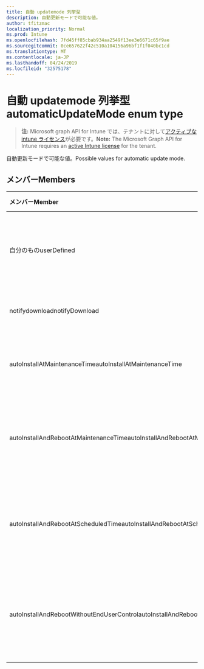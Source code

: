 ```yaml
---
title: 自動 updatemode 列挙型
description: 自動更新モードで可能な値。
author: tfitzmac
localization_priority: Normal
ms.prod: Intune
ms.openlocfilehash: 7fd45ff85cbab934aa2549f13ee3e6671c65f9ae
ms.sourcegitcommit: 0ce657622f42c510a104156a96bf1f1f040bc1cd
ms.translationtype: MT
ms.contentlocale: ja-JP
ms.lasthandoff: 04/24/2019
ms.locfileid: "32575178"
---
```

# <a name="automaticupdatemode-enum-type"></a><span data-ttu-id="e81a4-103">自動 updatemode 列挙型</span><span class="sxs-lookup"><span data-stu-id="e81a4-103">automaticUpdateMode enum type</span></span>

> <span data-ttu-id="e81a4-104">**注:** Microsoft graph API for Intune では、テナントに対して[アクティブな intune ライセンス](https://go.microsoft.com/fwlink/?linkid=839381)が必要です。</span><span class="sxs-lookup"><span data-stu-id="e81a4-104">**Note:** The Microsoft Graph API for Intune requires an [active Intune license](https://go.microsoft.com/fwlink/?linkid=839381) for the tenant.</span></span>

<span data-ttu-id="e81a4-105">自動更新モードで可能な値。</span><span class="sxs-lookup"><span data-stu-id="e81a4-105">Possible values for automatic update mode.</span></span>

## <a name="members"></a><span data-ttu-id="e81a4-106">メンバー</span><span class="sxs-lookup"><span data-stu-id="e81a4-106">Members</span></span>
|<span data-ttu-id="e81a4-107">メンバー</span><span class="sxs-lookup"><span data-stu-id="e81a4-107">Member</span></span>|<span data-ttu-id="e81a4-108">値</span><span class="sxs-lookup"><span data-stu-id="e81a4-108">Value</span></span>|<span data-ttu-id="e81a4-109">説明</span><span class="sxs-lookup"><span data-stu-id="e81a4-109">Description</span></span>|
|:---|:---|:---|
|<span data-ttu-id="e81a4-110">自分のもの</span><span class="sxs-lookup"><span data-stu-id="e81a4-110">userDefined</span></span>|<span data-ttu-id="e81a4-111">.0</span><span class="sxs-lookup"><span data-stu-id="e81a4-111">0</span></span>|<span data-ttu-id="e81a4-112">ユーザー定義、既定値、意図的ではありません。</span><span class="sxs-lookup"><span data-stu-id="e81a4-112">User Defined, default value, no intent.</span></span>|
|<span data-ttu-id="e81a4-113">notifydownload</span><span class="sxs-lookup"><span data-stu-id="e81a4-113">notifyDownload</span></span>|<span data-ttu-id="e81a4-114">1 </span><span class="sxs-lookup"><span data-stu-id="e81a4-114">1</span></span>|<span data-ttu-id="e81a4-115">ダウンロードを通知します。</span><span class="sxs-lookup"><span data-stu-id="e81a4-115">Notify on download.</span></span>|
|<span data-ttu-id="e81a4-116">autoInstallAtMaintenanceTime</span><span class="sxs-lookup"><span data-stu-id="e81a4-116">autoInstallAtMaintenanceTime</span></span>|<span data-ttu-id="e81a4-117">2 </span><span class="sxs-lookup"><span data-stu-id="e81a4-117">2</span></span>|<span data-ttu-id="e81a4-118">メンテナンス時に自動インストールします。</span><span class="sxs-lookup"><span data-stu-id="e81a4-118">Auto-install at maintenance time.</span></span>|
|<span data-ttu-id="e81a4-119">autoInstallAndRebootAtMaintenanceTime</span><span class="sxs-lookup"><span data-stu-id="e81a4-119">autoInstallAndRebootAtMaintenanceTime</span></span>|<span data-ttu-id="e81a4-120">3 </span><span class="sxs-lookup"><span data-stu-id="e81a4-120">3</span></span>|<span data-ttu-id="e81a4-121">メンテナンス時に自動的にインストールおよび再起動します。</span><span class="sxs-lookup"><span data-stu-id="e81a4-121">Auto-install and reboot at maintenance time.</span></span>|
|<span data-ttu-id="e81a4-122">autoInstallAndRebootAtScheduledTime</span><span class="sxs-lookup"><span data-stu-id="e81a4-122">autoInstallAndRebootAtScheduledTime</span></span>|<span data-ttu-id="e81a4-123">4 </span><span class="sxs-lookup"><span data-stu-id="e81a4-123">4</span></span>|<span data-ttu-id="e81a4-124">スケジュールされた時刻に自動インストールおよび再起動します。</span><span class="sxs-lookup"><span data-stu-id="e81a4-124">Auto-install and reboot at scheduled time.</span></span>|
|<span data-ttu-id="e81a4-125">autoInstallAndRebootWithoutEndUserControl</span><span class="sxs-lookup"><span data-stu-id="e81a4-125">autoInstallAndRebootWithoutEndUserControl</span></span>|<span data-ttu-id="e81a4-126">5 </span><span class="sxs-lookup"><span data-stu-id="e81a4-126">5</span></span>|<span data-ttu-id="e81a4-127">エンドユーザーコントロールを使用せずに自動インストールおよび再起動</span><span class="sxs-lookup"><span data-stu-id="e81a4-127">Auto-install and restart without end-user control</span></span>|



